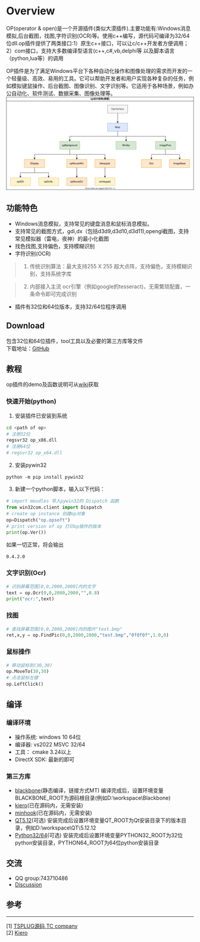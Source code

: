Overview
===========
OP(operator & open)是一个开源插件(类似大漠插件).主要功能有:Windows消息模拟,后台截图，找图,字符识别(OCR)等。使用c++编写，源代码可编译为32/64位dll.op插件提供了两类接口:1）原生c++接口，可以让c/c++开发者方便调用；2）com接口，支持大多数编译型语言(c++,c#,vb,delphi等 以及脚本语言（python,lua等）的调用

OP插件是为了满足Windows平台下各种自动化操作和图像处理的需求而开发的一个轻量级、高效、易用的工具。它可以帮助开发者和用户实现各种复杂的任务，例如模拟键鼠操作、后台截图、图像识别、文字识别等。它适用于各种场景，例如办公自动化、软件测试、数据采集、图像处理等。
![ava](doc/class_struct.svg)
## 功能特色
- Windows消息模拟，支持常见的键盘消息和鼠标消息模拟。
- 支持常见的截图方式，gdi,dx（包括d3d9,d3d10,d3d11),opengl截图，支持常见模拟器（雷电，夜神）的最小化截图
- 找色找图,支持偏色，支持模糊识别
- 字符识别(OCR)
 >1. 传统识别算法：最大支持255 X 255 超大点阵，支持偏色，支持模糊识别，支持系统字库
 
 >2. 内部接入主流 ocr引擎（例如google的tesseract)，无需繁琐配置，一条命令即可完成识别
- 插件有32位和64位版本，支持32/64位程序调用

## Download
包含32位和64位插件，tool工具以及必要的第三方库等文件  
下载地址：[GitHub](https://github.com/WallBreaker2/op/releases)  

## 教程  
op插件的demo及函数说明可从[wiki](https://github.com/WallBreaker2/op/wiki)获取
### 快速开始(python)
1. 安装插件已安装到系统
```bash
cd <path of op>
# 注册32位
regsvr32 op_x86.dll
# 注册64位
# regsvr32 op_x64.dll
```
2. 安装pywin32
```shell
python -m pip install pywin32
```
3. 新建一个python脚本，输入以下代码：
```python
# import moudles 导入pywin32的 Dispatch 函数
from win32com.client import Dispatch
# create op instance 创建op对象
op=Dispatch("op.opsoft")
# print version of op 打印op插件的版本
print(op.Ver())
```
如果一切正常，将会输出
```shell
0.4.2.0
```
### 文字识别(Ocr)
```python
# 识别屏幕范围[0,0,2000,2000]内的文字
text = op.Ocr(0,0,2000,2000,"",0.8)
print("ocr:",text)
```
### 找图
```python
# 查找屏幕范围[0,0,2000,2000]内的图片"test.bmp"
ret,x,y = op.FindPic(0,0,2000,2000,"test.bmp","0f0f0f",1.0,0)
```
### 鼠标操作
```python
# 移动鼠标到(30,30)
op.MoveTo(30,30)
# 点击鼠标左键
op.LeftClick()
```
## 编译
### 编译环境
* 操作系统: windows 10 64位
* 编译器: vs2022 MSVC 32/64
* 工具： cmake 3.24以上
* DirectX SDK: 最新的即可
### 第三方库
* [blackbone](https://github.com/DarthTon/Blackbone.git)(静态编译，链接方式MT)
编译完成后，设置环境变量BLACKBONE_ROOT为源码根目录(例如D:\workspace\Blackbone)
* [kiero](https://github.com/Rebzzel/kiero.git)(已在源码内，无需安装)
* [minhook](https://github.com/TsudaKageyu/minhook.git)(已在源码内，无需安装)
* [QT5.12](https://download.qt.io/archive/qt/5.12/5.12.12/)(可选) 安装完成后设置环境变量QT_ROOT为Qt安装目录下的版本目录，例如D:\workspace\QT\5.12.12
* [Python32/64](https://www.python.org/downloads/)(可选) 安装完成后设置环境变量PYTHON32_ROOT为32位python安装目录，PYTHON64_ROOT为64位python安装目录
## 交流
* QQ group:743710486
* [Discussion](https://github.com/WallBreaker2/op/discussions)


## 参考
---
[1] [TSPLUG源码,TC company](https://github.com/tcplugins/tsplug)  
[2] [Kiero](https://github.com/Rebzzel/kiero.git)
